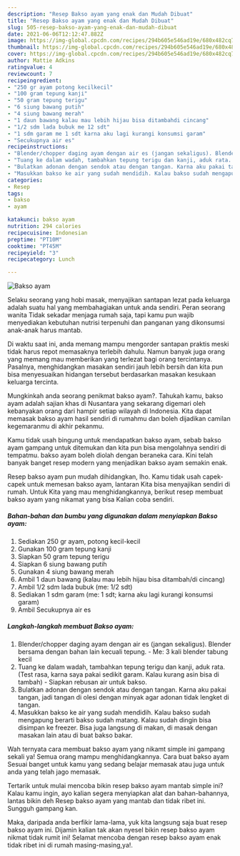 ```yaml
---
description: "Resep Bakso ayam yang enak dan Mudah Dibuat"
title: "Resep Bakso ayam yang enak dan Mudah Dibuat"
slug: 505-resep-bakso-ayam-yang-enak-dan-mudah-dibuat
date: 2021-06-06T12:12:47.882Z
image: https://img-global.cpcdn.com/recipes/294b605e546ad19e/680x482cq70/bakso-ayam-foto-resep-utama.jpg
thumbnail: https://img-global.cpcdn.com/recipes/294b605e546ad19e/680x482cq70/bakso-ayam-foto-resep-utama.jpg
cover: https://img-global.cpcdn.com/recipes/294b605e546ad19e/680x482cq70/bakso-ayam-foto-resep-utama.jpg
author: Mattie Adkins
ratingvalue: 4
reviewcount: 7
recipeingredient:
- "250 gr ayam potong kecilkecil"
- "100 gram tepung kanji"
- "50 gram tepung terigu"
- "6 siung bawang putih"
- "4 siung bawang merah"
- "1 daun bawang kalau mau lebih hijau bisa ditambahdi cincang"
- "1/2 sdm lada bubuk me 12 sdt"
- "1 sdm garam me 1 sdt karna aku lagi kurangi konsumsi garam"
- "Secukupnya air es"
recipeinstructions:
- "Blender/chopper daging ayam dengan air es (jangan sekaligus). Blender bersama dengan bahan lain kecuali tepung.  Me: 3 kali blender tabung kecil"
- "Tuang ke dalam wadah, tambahkan tepung terigu dan kanji, aduk rata. (Test rasa, karna saya pakai sedikit garam. Kalau kurang asin bisa di tambah) Siapkan rebusan air untuk bakso."
- "Bulatkan adonan dengan sendok atau dengan tangan. Karna aku pakai tangan, jadi tangan di olesi dengan minyak agar adonan tidak lengket di tangan."
- "Masukkan bakso ke air yang sudah mendidih. Kalau bakso sudah mengapung berarti bakso sudah matang. Kalau sudah dingin bisa disimpan ke freezer. Bisa juga langsung di makan, di masak dengan masakan lain atau di buat bakso bakar."
categories:
- Resep
tags:
- bakso
- ayam

katakunci: bakso ayam 
nutrition: 294 calories
recipecuisine: Indonesian
preptime: "PT10M"
cooktime: "PT45M"
recipeyield: "3"
recipecategory: Lunch

---
```



![Bakso ayam](https://img-global.cpcdn.com/recipes/294b605e546ad19e/680x482cq70/bakso-ayam-foto-resep-utama.jpg)

Selaku seorang yang hobi masak, menyajikan santapan lezat pada keluarga adalah suatu hal yang membahagiakan untuk anda sendiri. Peran seorang  wanita Tidak sekadar menjaga rumah saja, tapi kamu pun wajib menyediakan kebutuhan nutrisi terpenuhi dan panganan yang dikonsumsi anak-anak harus mantab.

Di waktu  saat ini, anda memang mampu mengorder santapan praktis meski tidak harus repot memasaknya terlebih dahulu. Namun banyak juga orang yang memang mau memberikan yang terlezat bagi orang tercintanya. Pasalnya, menghidangkan masakan sendiri jauh lebih bersih dan kita pun bisa menyesuaikan hidangan tersebut berdasarkan masakan kesukaan keluarga tercinta. 



Mungkinkah anda seorang penikmat bakso ayam?. Tahukah kamu, bakso ayam adalah sajian khas di Nusantara yang sekarang digemari oleh kebanyakan orang dari hampir setiap wilayah di Indonesia. Kita dapat memasak bakso ayam hasil sendiri di rumahmu dan boleh dijadikan camilan kegemaranmu di akhir pekanmu.

Kamu tidak usah bingung untuk mendapatkan bakso ayam, sebab bakso ayam gampang untuk ditemukan dan kita pun bisa mengolahnya sendiri di tempatmu. bakso ayam boleh diolah dengan beraneka cara. Kini telah banyak banget resep modern yang menjadikan bakso ayam semakin enak.

Resep bakso ayam pun mudah dihidangkan, lho. Kamu tidak usah capek-capek untuk memesan bakso ayam, lantaran Kita bisa menyajikan sendiri di rumah. Untuk Kita yang mau menghidangkannya, berikut resep membuat bakso ayam yang nikamat yang bisa Kalian coba sendiri.

<!--inarticleads1-->

##### Bahan-bahan dan bumbu yang digunakan dalam menyiapkan Bakso ayam:

1. Sediakan 250 gr ayam, potong kecil-kecil
1. Gunakan 100 gram tepung kanji
1. Siapkan 50 gram tepung terigu
1. Siapkan 6 siung bawang putih
1. Gunakan 4 siung bawang merah
1. Ambil 1 daun bawang (kalau mau lebih hijau bisa ditambah/di cincang)
1. Ambil 1/2 sdm lada bubuk (me: 1/2 sdt)
1. Sediakan 1 sdm garam (me: 1 sdt; karna aku lagi kurangi konsumsi garam)
1. Ambil Secukupnya air es




<!--inarticleads2-->

##### Langkah-langkah membuat Bakso ayam:

1. Blender/chopper daging ayam dengan air es (jangan sekaligus). Blender bersama dengan bahan lain kecuali tepung.  - Me: 3 kali blender tabung kecil
1. Tuang ke dalam wadah, tambahkan tepung terigu dan kanji, aduk rata. (Test rasa, karna saya pakai sedikit garam. Kalau kurang asin bisa di tambah) - Siapkan rebusan air untuk bakso.
1. Bulatkan adonan dengan sendok atau dengan tangan. Karna aku pakai tangan, jadi tangan di olesi dengan minyak agar adonan tidak lengket di tangan.
1. Masukkan bakso ke air yang sudah mendidih. Kalau bakso sudah mengapung berarti bakso sudah matang. Kalau sudah dingin bisa disimpan ke freezer. Bisa juga langsung di makan, di masak dengan masakan lain atau di buat bakso bakar.




Wah ternyata cara membuat bakso ayam yang nikamt simple ini gampang sekali ya! Semua orang mampu menghidangkannya. Cara buat bakso ayam Sesuai banget untuk kamu yang sedang belajar memasak atau juga untuk anda yang telah jago memasak.

Tertarik untuk mulai mencoba bikin resep bakso ayam mantab simple ini? Kalau kamu ingin, ayo kalian segera menyiapkan alat dan bahan-bahannya, lantas bikin deh Resep bakso ayam yang mantab dan tidak ribet ini. Sungguh gampang kan. 

Maka, daripada anda berfikir lama-lama, yuk kita langsung saja buat resep bakso ayam ini. Dijamin kalian tak akan nyesel bikin resep bakso ayam nikmat tidak rumit ini! Selamat mencoba dengan resep bakso ayam enak tidak ribet ini di rumah masing-masing,ya!.

